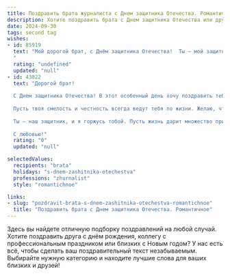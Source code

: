 ```yaml
---
title: Поздравить брата журналиста с Днем защитника Отечества. Романтичное
description: Хотите поздравить брата с Днем защитника Отечества или другим праздником? Наш ИИ создаст незабываемое поздравление, а вы обязательно выделитесь среди других.  
date: 2024-09-30
tags: second tag
wishes:
- id: 85919
  text: "Мой дорогой брат, с Днём защитника Отечества!  Ты – мой защитник, мой герой, даже не в форме, а в острых перьях журналиста, который сражается за правду, за справедливость,  за  светлое будущее. Твоя смелость, твоя  цельность, твой острый ум – это  настоящее оружие,  которое защищает не только от лжи, но и от безразличия.  Пусть  твоя  жизнь будет наполнена любовью,  вдохновением,  и пусть  каждое  твоё  слово несёт в мир  добро и свет.  Я люблю тебя и горжусь тобой!
  "
  rating: "undefined"
  updated: "null"
- id: 43822
  text: "Дорогой брат!
  
  С Днем защитника Отечества! В этот особенный день хочу поздравить тебя не только с тем, что ты — верный защитник и опора для своих близких, но и с тем, что ты — великолепный журналист, способный своими словами строить мир и вдохновлять людей.
  
  Пусть твоя смелость и честность всегда ведут тебя по жизни. Желаю, чтобы в твоем сердце горел огонь любви, а в душе царила гармония. Пусть твои строки наполняются романтикой и светом, ведь каждый день — это новая история, ждущая своего героя.
  
  Ты — наш защитник, и я горжусь тобой. Пусть жизнь дарит множество приятных сюрпризов, а все мечты сбываются!
  
  С любовью!"
  rating: "0"
  updated: "null"

selectedValues:
  recipients: "brata"
  holidays: "s-dnem-zashitnika-otechestva"
  professions: "zhurnalist"
  style: "romantichnoe"

links:
- slug: "pozdravit-brata-s-dnem-zashitnika-otechestva-romantichnoe"
  title: "Поздравить брата с Днем защитника Отечества. Романтичное"
---
```


Здесь вы найдете отличную подборку поздравлений на любой случай. 
Хотите поздравить друга с днём рождения, коллегу с профессиональным праздником или близких с Новым годом? У нас есть всё, чтобы сделать ваш поздравительный текст незабываемым. Выбирайте нужную категорию и находите лучшие слова для ваших близких и друзей!
